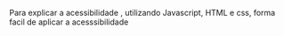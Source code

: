 Para explicar a acessibilidade , utilizando Javascript, HTML e css, forma facil de aplicar a acesssibilidade
